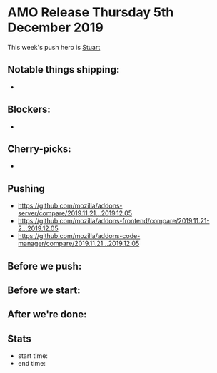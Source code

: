 # AMO Release Thursday 5th December 2019

This week's push hero is [Stuart](https://github.com/muffinresearch/)

## Notable things shipping:

*

## Blockers:

*

## Cherry-picks:

*

## Pushing

- https://github.com/mozilla/addons-server/compare/2019.11.21...2019.12.05
- https://github.com/mozilla/addons-frontend/compare/2019.11.21-2...2019.12.05
- https://github.com/mozilla/addons-code-manager/compare/2019.11.21...2019.12.05

## Before we push:

## Before we start:

## After we're done:
 
## Stats

- start time:
- end time:
